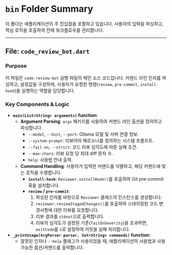# `bin` Folder Summary

이 폴더는 애플리케이션의 주 진입점을 포함하고 있습니다. 사용자의 입력을 파싱하고, 핵심 로직을 호출하여 전체 워크플로우를 관리합니다.

---

## File: `code_review_bot.dart`

### Purpose

이 파일은 `code-review-bot` 실행 파일의 메인 소스 코드입니다. 커맨드 라인 인자를 파싱하고, 설정값을 구성하며, 사용자가 요청한 명령(`review`, `pre-commit`, `install-hook`)을 실행하는 역할을 담당합니다.

### Key Components & Logic

- **`main(List<String> arguments)` function**:
  - **Argument Parsing**: `args` 패키지를 사용하여 커맨드 라인 옵션을 정의하고 파싱합니다.
    - `--model`, `--host`, `--port`: Ollama 모델 및 서버 연결 정보.
    - `--system-prompt`: 리뷰어의 페르소나를 정의하는 시스템 프롬프트.
    - `--fail-on`, `--strict`: 코드 리뷰 심각도에 따른 실패 조건.
    - `--max-chars`: 리뷰 요청 당 최대 diff 문자 수.
    - `help`: 사용법 안내 출력.
  - **Command Handling**: 사용자가 입력한 커맨드를 식별하고, 해당 커맨드에 맞는 로직을 수행합니다.
    - **`install-hook`**: `Reviewer.installHook()`를 호출하여 Git pre-commit 훅을 설치합니다.
    - **`review` / `pre-commit`**:
      1. 파싱된 인자를 바탕으로 `Reviewer` 클래스의 인스턴스를 생성합니다.
      2. `reviewer.reviewStagedChanges()`를 호출하여 스테이징된 코드 변경사항에 대한 리뷰를 요청합니다.
      3. 리뷰 결과를 `stdout`으로 출력합니다.
      4. 리뷰의 심각도가 설정된 기준(`failOnSeverity`)을 초과하면, `exitCode`를 `1`로 설정하여 커밋을 실패 처리합니다.
- **`_printUsage(ArgParser parser, Set<String> commands)` function**:
  - 잘못된 인자나 `--help` 플래그가 사용되었을 때, 애플리케이션의 사용법과 사용 가능한 옵션/커맨드를 출력합니다.
